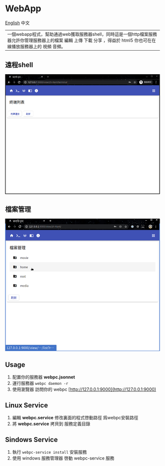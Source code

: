 # WebApp

[English](README.md) 中文

<table>
<tr>
<td>
  一個webapp程式，幫助通過web獲取服務器shell，同時這是一個http檔案服務器允許你管理服務器上的檔案 編輯 上傳 下載 分享 ，得益於 html5 你也可在在線播放服務器上的 視頻 音頻。 
</td>
</tr>
</table>

## 遠程shell

![](document/shell.gif)

## 檔案管理
![](document/filesystem.gif)

## Usage

1. 配置你的服務器 **webpc.jsonnet**
2. 運行服務器 `webpc daemon -r`
3. 使用瀏覽器 訪問你的 webpc [http://127.0.0.1:9000](http://127.0.0.1:9000)

## Linux Service

1. 編輯 **webpc.service** 修改裏面的程式啓動路徑 爲webpc安裝路徑
2. 將 **webpc.service** 拷貝到 服務定義目錄

## Sindows Service

1. 執行 `webpc-service install` 安裝服務
2. 使用 windows 服務管理器 啓動 webpc-service 服務
